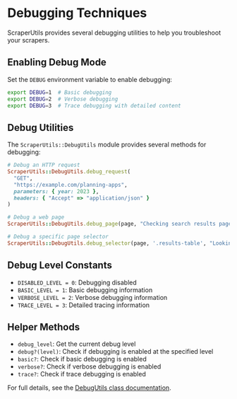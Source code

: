 # Debugging Techniques

ScraperUtils provides several debugging utilities to help you troubleshoot your scrapers.

## Enabling Debug Mode

Set the `DEBUG` environment variable to enable debugging:

```bash
export DEBUG=1  # Basic debugging
export DEBUG=2  # Verbose debugging
export DEBUG=3  # Trace debugging with detailed content
```

## Debug Utilities

The `ScraperUtils::DebugUtils` module provides several methods for debugging:

```ruby
# Debug an HTTP request
ScraperUtils::DebugUtils.debug_request(
  "GET",
  "https://example.com/planning-apps",
  parameters: { year: 2023 },
  headers: { "Accept" => "application/json" }
)

# Debug a web page
ScraperUtils::DebugUtils.debug_page(page, "Checking search results page")

# Debug a specific page selector
ScraperUtils::DebugUtils.debug_selector(page, '.results-table', "Looking for development applications")
```

## Debug Level Constants

- `DISABLED_LEVEL = 0`: Debugging disabled
- `BASIC_LEVEL = 1`: Basic debugging information
- `VERBOSE_LEVEL = 2`: Verbose debugging information
- `TRACE_LEVEL = 3`: Detailed tracing information

## Helper Methods

- `debug_level`: Get the current debug level
- `debug?(level)`: Check if debugging is enabled at the specified level
- `basic?`: Check if basic debugging is enabled
- `verbose?`: Check if verbose debugging is enabled
- `trace?`: Check if trace debugging is enabled

For full details, see the [DebugUtils class documentation](https://rubydoc.info/gems/scraper_utils/ScraperUtils/DebugUtils).
